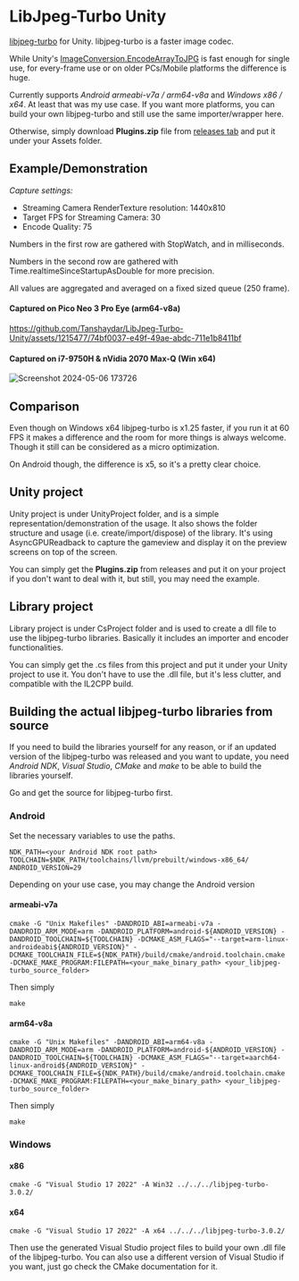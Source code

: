 # LibJpeg-Turbo Unity

[libjpeg-turbo](https://github.com/libjpeg-turbo/libjpeg-turbo) for Unity.
libjpeg-turbo is a faster image codec. 

While Unity's [ImageConversion.EncodeArrayToJPG](https://docs.unity3d.com/ScriptReference/ImageConversion.EncodeArrayToJPG.html) is fast enough for single use, for every-frame use or on older PCs/Mobile platforms the difference is huge.

Currently supports _Android armeabi-v7a / arm64-v8a_ and _Windows x86 / x64_. At least that was my use case. If you want more platforms, you can build your own libjpeg-turbo and still use the same importer/wrapper here.

Otherwise, simply download **Plugins.zip** file from [releases tab](https://github.com/Tanshaydar/LibJpegTurboUnity/releases) and put it under your Assets folder.

## Example/Demonstration
_Capture settings:_

* Streaming Camera RenderTexture resolution: 1440x810
* Target FPS for Streaming Camera: 30
* Encode Quality: 75

Numbers in the first row are gathered with StopWatch, and in milliseconds.

Numbers in the second row are gathered with Time.realtimeSinceStartupAsDouble for more precision.

All values are aggregated and averaged on a fixed sized queue (250 frame).

#### Captured on Pico Neo 3 Pro Eye (arm64-v8a)


https://github.com/Tanshaydar/LibJpeg-Turbo-Unity/assets/1215477/74bf0037-e49f-49ae-abdc-711e1b8411bf



#### Captured on i7-9750H & nVidia 2070 Max-Q (Win x64)

![Screenshot 2024-05-06 173726](https://github.com/Tanshaydar/LibJpeg-Turbo-Unity/assets/1215477/b4794f12-a346-4ba9-bf48-3bd3f06e5d47)

## Comparison
Even though on Windows x64 libjpeg-turbo is x1.25 faster, if you run it at 60 FPS it makes a difference and the room for more things is always welcome. Though it still can be considered as a micro optimization.

On Android though, the difference is x5, so it's a pretty clear choice.

## Unity project
Unity project is under UnityProject folder, and is a simple representation/demonstration of the usage. It also shows the folder structure and usage (i.e. create/import/dispose) of the library. It's using AsyncGPUReadback to capture the gameview and display it on the preview screens on top of the screen.

You can simply get the **Plugins.zip** from releases and put it on your project if you don't want to deal with it, but still, you may need the example.

## Library project
Library project is under CsProject folder and is used to create a dll file to use the libjpeg-turbo libraries.
Basically it includes an importer and encoder functionalities. 

You can simply get the .cs files from this project and put it under your Unity project to use it. You don't have to use the .dll file, but it's less clutter, and compatible with the IL2CPP build. 

## Building the actual libjpeg-turbo libraries from source

If you need to build the libraries yourself for any reason, or if an updated version of the libjpeg-turbo was released and you want to update, you need _Android NDK_, _Visual Studio_, _CMake_ and _make_ to be able to build the libraries yourself.

Go and get the source for libjpeg-turbo first.

### Android
Set the necessary variables to use the paths.
```
NDK_PATH=<your Android NDK root path>
TOOLCHAIN=$NDK_PATH/toolchains/llvm/prebuilt/windows-x86_64/
ANDROID_VERSION=29
```
Depending on your use case, you may change the Android version
#### armeabi-v7a
```
cmake -G "Unix Makefiles" -DANDROID_ABI=armeabi-v7a -DANDROID_ARM_MODE=arm -DANDROID_PLATFORM=android-${ANDROID_VERSION} -DANDROID_TOOLCHAIN=${TOOLCHAIN} -DCMAKE_ASM_FLAGS="--target=arm-linux-androideabi${ANDROID_VERSION}" -DCMAKE_TOOLCHAIN_FILE=${NDK_PATH}/build/cmake/android.toolchain.cmake -DCMAKE_MAKE_PROGRAM:FILEPATH=<your_make_binary_path> <your_libjpeg-turbo_source_folder>
```
Then simply
```
make
```

#### arm64-v8a

```
cmake -G "Unix Makefiles" -DANDROID_ABI=arm64-v8a -DANDROID_ARM_MODE=arm -DANDROID_PLATFORM=android-${ANDROID_VERSION} -DANDROID_TOOLCHAIN=${TOOLCHAIN} -DCMAKE_ASM_FLAGS="--target=aarch64-linux-android${ANDROID_VERSION}" -DCMAKE_TOOLCHAIN_FILE=${NDK_PATH}/build/cmake/android.toolchain.cmake -DCMAKE_MAKE_PROGRAM:FILEPATH=<your_make_binary_path> <your_libjpeg-turbo_source_folder>
```
Then simply 
```
make
```

### Windows
#### x86
```
cmake -G "Visual Studio 17 2022" -A Win32 ../../../libjpeg-turbo-3.0.2/
```
#### x64
```
cmake -G "Visual Studio 17 2022" -A x64 ../../../libjpeg-turbo-3.0.2/
```

Then use the generated Visual Studio project files to build your own .dll file of the libjpeg-turbo. You can also use a different version of Visual Studio if you want, just go check the CMake documentation for it.

